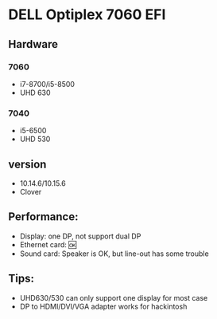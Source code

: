 # DELL Optiplex 7060 EFI

## Hardware

### 7060

- i7-8700/i5-8500
- UHD 630

### 7040

- i5-6500
- UHD 530

## version

- 10.14.6/10.15.6 
- Clover 

## Performance:

- Display: one DP, not support dual DP
- Ethernet card: :ok:
- Sound card: Speaker is OK, but line-out has some trouble

## Tips:

- UHD630/530 can only support one display for most case
- DP to HDMI/DVI/VGA adapter works for hackintosh